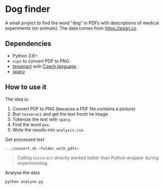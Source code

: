 # Dog finder

A small project to find the word "dog" in PDFs with descriptions of medical experiments (on animals). The data comes from <https://eagri.cz>.

## Dependencies

- Python 3.6+
- `sips` to convert PDF to PNG
- [tesseract](https://tesseract-ocr.github.io/tessdoc/Home.html) with [Czech language](https://github.com/tesseract-ocr/tessdata/raw/main/ces.traineddata).
- [spacy](https://spacy.io/)

## How to use it

The idea is:

1. Convert PDF to PNG (because a PDF file contains a picture)
1. Run `tesseract` and get the text fromt he image.
1. Tokenize the text with `spacy`.
1. Find the word `pes`.
1. Write the results into `analysis.csv`.

Get processed text

```bash
. ./convert.sh <folder_with_pdfs>
```

> Calling `tesseract` directly worked better than Python wrapper during experimenting.

Analyse the data

```bash
python analyse.py
```
